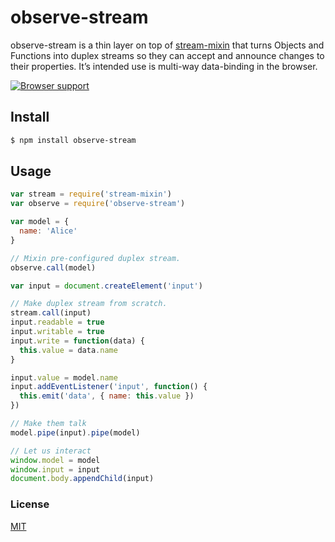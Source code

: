 # observe-stream
observe-stream is a thin layer on top of [stream-mixin](https://github.com/michaelrhodes/stream-mixin) that turns Objects and Functions into duplex streams so they can accept and announce changes to their properties. It’s intended use is multi-way data-binding in the browser.

[![Browser support](https://ci.testling.com/michaelrhodes/observe-stream.png)](https://ci.testling.com/michaelrhodes/observe-stream)

## Install

``` sh
$ npm install observe-stream
```

## Usage
``` js
var stream = require('stream-mixin')
var observe = require('observe-stream')

var model = {
  name: 'Alice'
}

// Mixin pre-configured duplex stream.
observe.call(model)

var input = document.createElement('input')

// Make duplex stream from scratch.
stream.call(input)
input.readable = true
input.writable = true
input.write = function(data) {
  this.value = data.name
}

input.value = model.name
input.addEventListener('input', function() {
  this.emit('data', { name: this.value })
})

// Make them talk
model.pipe(input).pipe(model)

// Let us interact
window.model = model
window.input = input
document.body.appendChild(input)
```

### License
[MIT](http://opensource.org/licenses/MIT)
